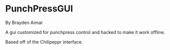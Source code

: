# PunchPressGUI

By Brayden Aimar

A gui customized for punchpress control and hacked to make it work offline.

Based off of the Chilipeppr interface.
